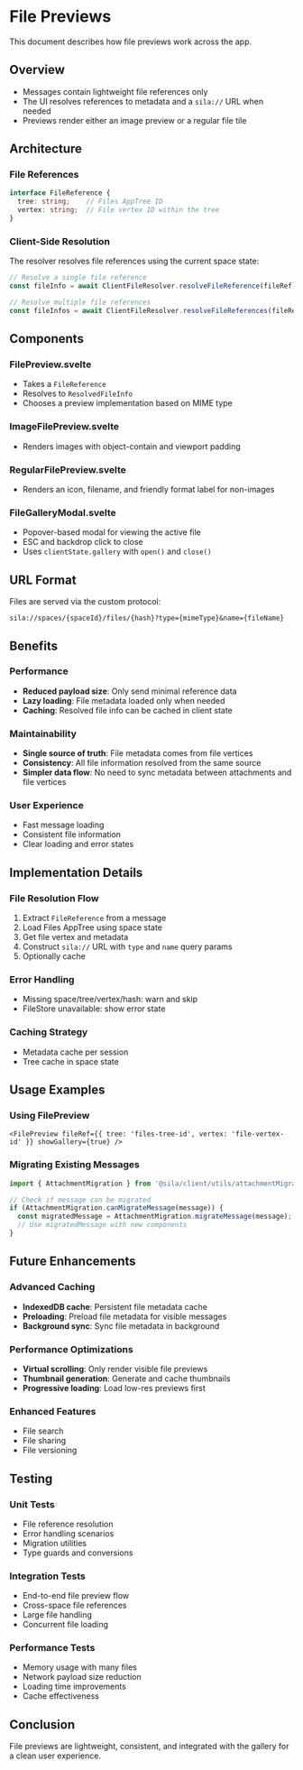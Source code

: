 # File Previews

This document describes how file previews work across the app.

## Overview

- Messages contain lightweight file references only
- The UI resolves references to metadata and a `sila://` URL when needed
- Previews render either an image preview or a regular file tile

## Architecture

### File References
```typescript
interface FileReference {
  tree: string;    // Files AppTree ID
  vertex: string;  // File vertex ID within the tree
}
```

### Client-Side Resolution
The resolver resolves file references using the current space state:

```typescript
// Resolve a single file reference
const fileInfo = await ClientFileResolver.resolveFileReference(fileRef);

// Resolve multiple file references
const fileInfos = await ClientFileResolver.resolveFileReferences(fileRefs);
```

## Components

### FilePreview.svelte
- Takes a `FileReference`
- Resolves to `ResolvedFileInfo`
- Chooses a preview implementation based on MIME type

### ImageFilePreview.svelte
- Renders images with object-contain and viewport padding

### RegularFilePreview.svelte
- Renders an icon, filename, and friendly format label for non-images

### FileGalleryModal.svelte
- Popover-based modal for viewing the active file
- ESC and backdrop click to close
- Uses `clientState.gallery` with `open()` and `close()`

## URL Format

Files are served via the custom protocol:

```
sila://spaces/{spaceId}/files/{hash}?type={mimeType}&name={fileName}
```

## Benefits

### Performance
- **Reduced payload size**: Only send minimal reference data
- **Lazy loading**: File metadata loaded only when needed
- **Caching**: Resolved file info can be cached in client state

### Maintainability
- **Single source of truth**: File metadata comes from file vertices
- **Consistency**: All file information resolved from the same source
- **Simpler data flow**: No need to sync metadata between attachments and file vertices

### User Experience
- Fast message loading
- Consistent file information
- Clear loading and error states

## Implementation Details

### File Resolution Flow
1. Extract `FileReference` from a message
2. Load Files AppTree using space state
3. Get file vertex and metadata
4. Construct `sila://` URL with `type` and `name` query params
5. Optionally cache

### Error Handling
- Missing space/tree/vertex/hash: warn and skip
- FileStore unavailable: show error state
### Caching Strategy
- Metadata cache per session
- Tree cache in space state

## Usage Examples

### Using FilePreview
```svelte
<FilePreview fileRef={{ tree: 'files-tree-id', vertex: 'file-vertex-id' }} showGallery={true} />
```

### Migrating Existing Messages
```typescript
import { AttachmentMigration } from '@sila/client/utils/attachmentMigration';

// Check if message can be migrated
if (AttachmentMigration.canMigrateMessage(message)) {
  const migratedMessage = AttachmentMigration.migrateMessage(message);
  // Use migratedMessage with new components
}
```

## Future Enhancements

### Advanced Caching
- **IndexedDB cache**: Persistent file metadata cache
- **Preloading**: Preload file metadata for visible messages
- **Background sync**: Sync file metadata in background

### Performance Optimizations
- **Virtual scrolling**: Only render visible file previews
- **Thumbnail generation**: Generate and cache thumbnails
- **Progressive loading**: Load low-res previews first

### Enhanced Features
- File search
- File sharing
- File versioning

## Testing

### Unit Tests
- File reference resolution
- Error handling scenarios
- Migration utilities
- Type guards and conversions

### Integration Tests
- End-to-end file preview flow
- Cross-space file references
- Large file handling
- Concurrent file loading

### Performance Tests
- Memory usage with many files
- Network payload size reduction
- Loading time improvements
- Cache effectiveness

## Conclusion

File previews are lightweight, consistent, and integrated with the gallery for a clean user experience.